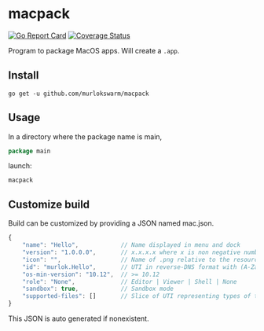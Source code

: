 # macpack
[![Go Report Card](https://goreportcard.com/badge/github.com/murlokswarm/macpack)](https://goreportcard.com/report/github.com/murlokswarm/macpack)
[![Coverage Status](https://coveralls.io/repos/github/murlokswarm/macpack/badge.svg?branch=master)](https://coveralls.io/github/murlokswarm/macpack?branch=master)

Program to package MacOS apps. 
Will create a ```.app```.

## Install
```
go get -u github.com/murlokswarm/macpack
```

## Usage
In a directory where the package name is main,
```go
package main
```

launch:

```
macpack
```

## Customize build
Build can be customized by providing a JSON named mac.json.

```js
{
    "name": "Hello",            // Name displayed in menu and dock
    "version": "1.0.0.0",       // x.x.x.x where x is non negative number
    "icon": "",                 // Name of .png relative to the resources dir
    "id": "murlok.Hello",       // UTI in reverse-DNS format with (A-Za-z0-9), (-) and (.) eg com.murlok.Hello-World
    "os-min-version": "10.12",  // >= 10.12
    "role": "None",             // Editor | Viewer | Shell | None
    "sandbox": true,            // Sandbox mode
    "supported-files": []       // Slice of UTI representing types of the supported files
}
```

This JSON is auto generated if nonexistent.
